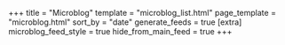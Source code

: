+++
title = "Microblog"
template = "microblog_list.html"
page_template = "microblog.html"
sort_by = "date"
generate_feeds = true
[extra]
microblog_feed_style = true
hide_from_main_feed = true
+++
